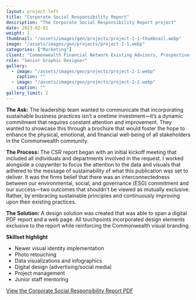 ```yaml
---
layout: project-left
title: "Corporate Social Responsibility Report"
description: "The Corporate Social Responsibility Report project"
date: 2023-02-01
weight: 1
thumbnail: "/assets/images/gen/projects/project-2-1-thumbnail.webp"
image: "/assets/images/gen/projects/project-2-1.webp"
categories: ["Marketing"]
client: "Commonwealth Financial Network Existing Advisors, Prospective Advisors, Public"
role: "Senior Graphic Designer"
gallery:
  - image: "/assets/images/gen/projects/project-2-1.webp"
    caption: ""
  - image: "/assets/images/gen/projects/project-2-2.webp"
    caption: ""
gallery_limit: 2
---
```


<strong>The Ask:</strong> The leadership team wanted to communicate that incorporating sustainable business practices isn’t a onetime investment—it’s a dynamic commitment that requires constant attention and improvement. They wanted to showcase this through a brochure that would foster the hope to enhance the physical, emotional, and financial well-being of all stakeholders in the Commonwealth community.

<strong>The Process:</strong> The CSR report began with an initial kickoff meeting that included all individuals and departments involved in the request. I worked alongside a copywriter to focus the attention to the data and visuals that adhered to the message of sustainability of what this publication was set to deliver. It was the firms belief that there was an interconnectedness between our environmental, social, and governance (ESG) commitment and our success—two outcomes that shouldn’t be viewed as mutually exclusive. Rather, by embracing sustainable principles and continuously improving upon their existing practices.

<strong>The Solution:</strong> A design solution was created that was able to span a digital PDF report and a web page. All touchpoints incorporated design elements exclusive to the report while reinforcing the Commonwealth visual branding.

<strong>Skillset highlight</strong>
- Newer visual identity implementation
- Photo retouching
- Data visualizations and infographics
- Digital design (advertising/social media)
- Project management
- Junior staff mentoring

[View the Corporate Social Responsibility Report PDF](/portfolio/assets/pdf/Corporate_Social_Responsibility_Report.pdf)
